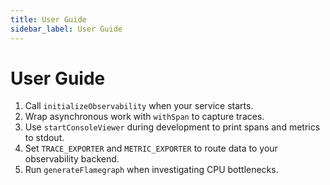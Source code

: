 ```yaml
---
title: User Guide
sidebar_label: User Guide
---
```


# User Guide

1. Call `initializeObservability` when your service starts.
2. Wrap asynchronous work with `withSpan` to capture traces.
3. Use `startConsoleViewer` during development to print spans and metrics to stdout.
4. Set `TRACE_EXPORTER` and `METRIC_EXPORTER` to route data to your observability backend.
5. Run `generateFlamegraph` when investigating CPU bottlenecks.
